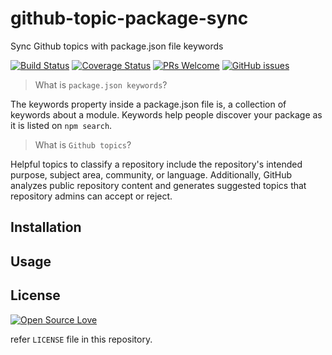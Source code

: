 # github-topic-package-sync

Sync Github topics with package.json file keywords 


[![Build Status](https://travis-ci.org/anubhavsrivastava/github-topic-package-sync.svg?branch=master)](https://travis-ci.org/anubhavsrivastava/github-topic-package-sync)
[![Coverage Status](https://coveralls.io/repos/github/anubhavsrivastava/github-topic-package-sync/badge.svg?branch=master)](https://coveralls.io/github/anubhavsrivastava/github-topic-package-sync?branch=master)
[![PRs Welcome](https://img.shields.io/badge/PRs-welcome-brightgreen.svg?style=flat-square)](http://makeapullrequest.com)
[![GitHub issues](https://img.shields.io/github/issues/anubhavsrivastava/github-topic-package-sync.svg?style=flat-square)](https://github.com/anubhavsrivastava/github-topic-package-sync/issues)
<!-- 
[![NPM](https://nodei.co/npm/github-topic-package-sync.png?downloads=true&stars=true)](https://nodei.co/npm/github-topic-package-sync/) -->

>What is `package.json keywords`?

The keywords property inside a package.json file is, a collection of keywords about a module. Keywords help people discover your package as it is listed on `npm search`.

> What is `Github topics`?

Helpful topics to classify a repository include the repository's intended purpose, subject area, community, or language. Additionally, GitHub analyzes public repository content and generates suggested topics that repository admins can accept or reject.

## Installation


## Usage

## License

[![Open Source Love](https://badges.frapsoft.com/os/mit/mit.svg?v=102)](LICENSE)

refer `LICENSE` file in this repository.